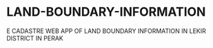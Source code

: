 # LAND-BOUNDARY-INFORMATION
E CADASTRE WEB APP  OF LAND BOUNDARY INFORMATION IN LEKIR DISTRICT IN PERAK
